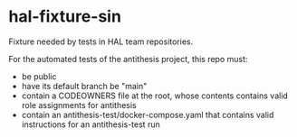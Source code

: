 # hal-fixture-sin

Fixture needed by tests in HAL team repositories.

For the automated tests of the antithesis project, this repo must:

- be public
- have its default branch be "main"
- contain a CODEOWNERS file at the root, whose contents contains valid role assignments for antithesis
- contain an antithesis-test/docker-compose.yaml that contains valid instructions for an antithesis-test run
